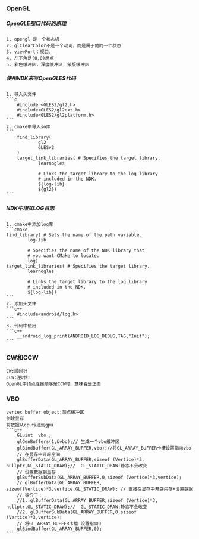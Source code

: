 ### OpenGL
##### OpenGLE视口代码的原理
    1. opengl 是一个状态机
    2. glClearColor不是一个动词，而是属于他的一个状态
    3. viewPort：视口。
    4. 左下角是(0,0)原点
    5. 彩色缓冲区，深度缓冲区，蒙版缓冲区

##### 使用NDK来写OpenGLES代码
    1. 导入头文件
    ```c
        #include <GLES2/gl2.h>
        #include<GLES2/gl2ext.h>
        #include<GLES2/gl2platform.h>
    ```
    2. cmake中导入so库
    ```
        find_library(
                gl2
                GLESv2
        )
        target_link_libraries( # Specifies the target library.
                learnogles

                # Links the target library to the log library
                # included in the NDK.
                ${log-lib}
                ${gl2})
    ```
##### NDK中增加LOG日志
    1. cmake中添加log库
    ```cmake
    find_library( # Sets the name of the path variable.
            log-lib

            # Specifies the name of the NDK library that
            # you want CMake to locate.
            log)
    target_link_libraries( # Specifies the target library.
            learnogles

            # Links the target library to the log library
            # included in the NDK.
            ${log-lib})
    ```
    2. 添加头文件
    ```c++
        #include<android/log.h>
    ```
    3. 代码中使用
    ```c++
        __android_log_print(ANDROID_LOG_DEBUG,TAG,"Init");
    ```
### CW和CCW
    CW:顺时针
    CCW:逆时针
    OpenGL中顶点连接顺序是CCW时，意味着是正面

### VBO
    vertex buffer object:顶点缓冲区
    创建显存
    将数据从cpu传递到gpu
    ```c++
        GLuint  vbo ;
        glGenBuffers(1,&vbo);// 生成一个vbo缓冲区
        glBindBuffer(GL_ARRAY_BUFFER,vbo);//将GL_ARRAY_BUFFER卡槽设置指向vbo
        // 在显存中开辟空间
        glBufferData(GL_ARRAY_BUFFER,sizeof (Vertice)*3, nullptr,GL_STATIC_DRAW);//  GL_STATIC_DRAW:静态不会改变
        // 设置数据到显存
        glBufferSubData(GL_ARRAY_BUFFER,0,sizeof (Vertice)*3,vertice);
        // glBufferData(GL_ARRAY_BUFFER, sizeof(Vertice)*3,vertice,GL_STATIC_DRAW); // 直接在显存中开辟内存+设置数据
        // 等价于：
        //1. glBufferData(GL_ARRAY_BUFFER,sizeof (Vertice)*3, nullptr,GL_STATIC_DRAW);//  GL_STATIC_DRAW:静态不会改变
        //2. glBufferSubData(GL_ARRAY_BUFFER,0,sizeof (Vertice)*3,vertice);
        // 将GL_ARRAY_BUFFER卡槽 设置指向0
        glBindBuffer(GL_ARRAY_BUFFER,0);
    ```